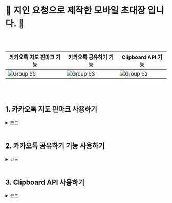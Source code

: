 # 💌 지인 요청으로 제작한 모바일 초대장 입니다. 💌


<br>
<br>

|카카오톡 지도 핀마크 기능|카카오톡 공유하기 기능|Clipboard API 기능|
|---|---|---|
|![Group 65](https://github.com/yonainthefish/invitationCard/assets/124084624/fd2b9203-09e8-4b06-99c4-98590218b92c)|![Group 63](https://github.com/yonainthefish/invitationCard/assets/124084624/8b280fe9-2a89-40cf-a568-a69e5130eacf)|![Group 62](https://github.com/yonainthefish/invitationCard/assets/124084624/c3d6e7e4-02d6-4701-aa0f-e16d29995f11)|

<br>
<br>

## 1. 카카오톡 지도 핀마크 사용하기

<details>
<summary> 코드 </summary>
<div markdown="1">

```js
export function KakaoMap() {
  return (
    <>
      <Map
        center={{ lat: 37.140029, lng: 127.050354 }}
        style={{ width: '100%', height: '200px' }}
        level={3}
      >
        <MapMarker position={{ lat: 37.140029, lng: 127.050354 }} />
      </Map>
      <KakaoShare />
    </>
  );
}
```

</div>
</details>

<br>

## 2. 카카오톡 공유하기 기능 사용하기

<details>
<summary> 코드 </summary>
<div markdown="1">
  
```js
  export default function KakaoShare() {
  useEffect(() => {
    kakaoButton();
  }, []);
  const kakaoButton = () => {
    if (window.Kakao) {
      const kakao = window.Kakao;

      if (!kakao.isInitialized()) {
        kakao.init('448a82d71015e74918afc3b540ff0d0e');
      }

      kakao.Share.createDefaultButton({
        container: '#kakaotalk-sharing-btn',
        objectType: 'feed',
        content: {
          title: '오산지방회 평신도 연합 바자회',
          description: '여러분을 초대합니다.',
          imageUrl:
            'https://velog.velcdn.com/images/yona_inthe_fish/post/161c0921-1b7f-4ac1-bee0-bcf857665181/image.png',
          link: {
            mobileWebUrl: 'https://invitation-card-iota.vercel.app/',
            webUrl: 'https://invitation-card-iota.vercel.app/',
          },
        },

        buttons: [
          {
            title: '자세히 보기',
            link: {
              mobileWebUrl: 'https://invitation-card-iota.vercel.app/',
              webUrl: 'https://invitation-card-iota.vercel.app/',
            },
          },
        ],
      });
    }
  };
  return (
    <>
      <KakaoShareBtn id="kakaotalk-sharing-btn">
        <img src={KakaoShareIcon} alt="카카오톡으로 공유하기" />
        <p>카카오톡으로 공유하기</p>
      </KakaoShareBtn>
    </>
  );
}
```

</div>
</details>

<br>


## 3. Clipboard API 사용하기 
<details>
<summary> 코드 </summary>
<div markdown="1">

```js
export default function DonationAccount() {
  const accountNumber = '2070-00-000047';
  const accountOwner = '농협 예금주: 최병x(장로회 회장)';
  const [buttonText, setButtonText] = useState('복사');

  const copyToClipboard = (text: string) => {
    navigator.clipboard.writeText(text).then(() => {
      setButtonText('완료');
      setTimeout(() => {
        setButtonText('복사');
      }, 2000);
    });
  };

  return (
    <ButtonModal>
      <div className="DonationFlower">
        <img src={DonationBackgound} alt="" />
      </div>
      <div className="DonationNumber">
        <h3>후원 계좌</h3>
        <div className="bankNumber">
          <p className="accountNum">{accountNumber}</p>
          <button
            className="copy"
            onClick={() => copyToClipboard(accountNumber)}
          >
            {buttonText}
          </button>
        </div>
        <p>{accountOwner}</p>
      </div>
    </ButtonModal>
  );
}
```

</div>
</details>

<br>

